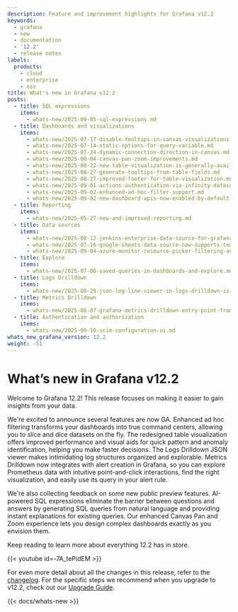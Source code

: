 ```yaml
---
description: Feature and improvement highlights for Grafana v12.2
keywords:
  - grafana
  - new
  - documentation
  - '12.2'
  - release notes
labels:
  products:
    - cloud
    - enterprise
    - oss
title: What's new in Grafana v12.2
posts:
  - title: SQL expressions
    items:
      - whats-new/2025-09-05-sql-expressions.md
  - title: Dashboards and visualizations
    items:
      - whats-new/2025-07-17-disable-tooltips-in-canvas-visualizations.md
      - whats-new/2025-07-14-static-options-for-query-variable.md
      - whats-new/2025-07-24-dynamic-connection-direction-in-canvas.md
      - whats-new/2025-08-04-canvas-pan-zoom-improvements.md
      - whats-new/2025-08-22-new-table-visualization-is-generally-available.md
      - whats-new/2025-08-27-generate-tooltips-from-table-fields.md
      - whats-new/2025-08-27-improved-footer-for-table-visualization.md
      - whats-new/2025-09-01-actions-authentication-via-infinity-datasource.md
      - whats-new/2025-09-02-enhanced-ad-hoc-filter-support.md
      - whats-new/2025-09-02-new-dashboard-apis-now-enabled-by-default.md
  - title: Reporting
    items:
      - whats-new/2025-05-27-new-and-improved-reporting.md
  - title: Data sources
    items:
      - whats-new/2025-08-12-jenkins-enterprise-data-source-for-grafana.md
      - whats-new/2025-07-16-google-sheets-data-source-now-supports-template-variables.md
      - whats-new/2025-09-04-azure-monitor-resource-picker-filtering-and-recent-resources.md
  - title: Explore
    items:
      - whats-new/2025-07-08-saved-queries-in-dashboards-and-explore.md
  - title: Logs Drilldown
    items:
      - whats-new/2025-08-29-json-log-line-viewer-in-logs-drilldown-is-now-generally-available.md
  - title: Metrics Drilldown
    items:
      - whats-new/2025-08-07-grafana-metrics-drilldown-entry-point-from-alerting-rule.md
  - title: Authentication and authorization
    items:
      - whats-new/2025-09-10-scim-configuration-ui.md
whats_new_grafana_version: 12.2
weight: -51
---
```


# What’s new in Grafana v12.2

Welcome to Grafana 12.2! This release focuses on making it easier to gain insights from your data.

We're excited to announce several features are now GA. Enhanced ad hoc filtering transforms your dashboards into true command centers, allowing you to slice and dice datasets on the fly. The redesigned table visualization offers improved performance and visual aids for quick pattern and anomaly identification, helping you make faster decisions. The Logs Drilldown JSON viewer makes intimidating log structures organized and explorable. Metrics Drilldown now integrates with alert creation in Grafana, so you can explore Prometheus data with intuitive point-and-click interactions, find the right visualization, and easily use its query in your alert rule.

We're also collecting feedback on some new public preview features. AI-powered SQL expressions eliminate the barrier between questions and answers by generating SQL queries from natural language and providing instant explanations for existing queries. Our enhanced Canvas Pan and Zoom experience lets you design complex dashboards exactly as you envision them.

Keep reading to learn more about everything 12.2 has in store.

{{< youtube id=-7A_tePidEM >}}

For even more detail about all the changes in this release, refer to the [changelog](https://github.com/grafana/grafana/blob/main/CHANGELOG.md). For the specific steps we recommend when you upgrade to v12.2, check out our [Upgrade Guide](https://grafana.com/docs/grafana/<GRAFANA_VERSION>/upgrade-guide/upgrade-v12.2/).

{{< docs/whats-new  >}}
